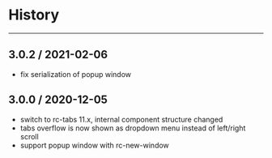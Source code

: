 # History
----

## 3.0.2 / 2021-02-06
- fix serialization of popup window

## 3.0.0 / 2020-12-05
- switch to rc-tabs 11.x, internal component structure changed
- tabs overflow is now shown as dropdown menu instead of left/right scroll
- support popup window with rc-new-window
